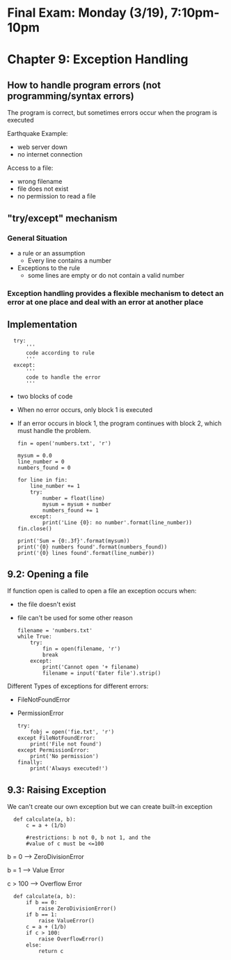 # Final Exam: Monday (3/19), 7:10pm-10pm

# Chapter 9: Exception Handling
## How to handle program errors (not programming/syntax errors)
The program is correct, but sometimes errors occur when the program is executed

Earthquake Example:
* web server down
* no internet connection

Access to a file:
* wrong filename
* file does not exist
* no permission to read a file

## "try/except" mechanism
### General Situation
* a rule or an assumption
  * Every line contains a number
* Exceptions to the rule
  * some lines are empty or do not contain a valid number   

### Exception handling provides a flexible mechanism to detect an error at one place and deal with an error at another place

## Implementation
      try:
          '''
          code according to rule
          '''
      except:
          '''
          code to handle the error
          '''
* two blocks of code
* When no error occurs, only block 1 is executed
* If an error occurs in block 1, the program continues with block 2, which must handle the problem.

      fin = open('numbers.txt', 'r')

      mysum = 0.0
      line_number = 0
      numbers_found = 0

      for line in fin:
          line_number += 1
          try:
              number = float(line)
              mysum = mysum + number
              numbers_found += 1
          except:
              print('Line {0}: no number'.format(line_number))
      fin.close()

      print('Sum = {0:.3f}'.format(mysum))
      print('{0} numbers found'.format(numbers_found))
      print('{0} lines found'.format(line_number))

## 9.2: Opening a file
If function open is called to open a file an exception occurs when:
* the file doesn't exist
* file can't be used for some other reason


      filename = 'numbers.txt'
      while True:
          try:
              fin = open(filename, 'r')
              break
          except:
              print('Cannot open '+ filename)
              filename = input('Eater file').strip()
Different Types of exceptions for different errors:
* FileNotFoundError
* PermissionError

      try:
          fobj = open('fie.txt', 'r')
      except FileNotFoundError:
          print('File not found')
      except PermissionError:
          print('No permission')
      finally:
          print('Always executed!')

## 9.3: Raising Exception
We can't create our own exception but we can create built-in exception

      def calculate(a, b):
          c = a + (1/b)

          #restrictions: b not 0, b not 1, and the
          #value of c must be <=100
b = 0 --> ZeroDivisionError

b = 1 --> Value Error

c > 100 --> Overflow Error

      def calculate(a, b):
          if b == 0:
              raise ZeroDivisionError()
          if b == 1:
              raise ValueError()
          c = a + (1/b)
          if c > 100:
              raise OverflowError()
          else:
              return c 
